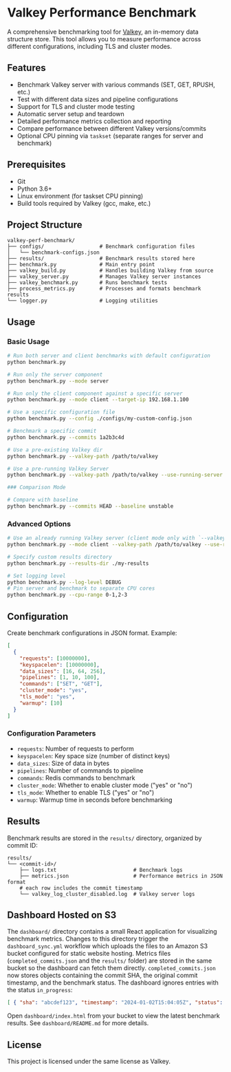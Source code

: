 # Valkey Performance Benchmark

A comprehensive benchmarking tool for [Valkey](https://github.com/valkey-io/valkey), an in-memory data structure store. This tool allows you to measure performance across different configurations, including TLS and cluster modes.

## Features

- Benchmark Valkey server with various commands (SET, GET, RPUSH, etc.)
- Test with different data sizes and pipeline configurations
- Support for TLS and cluster mode testing
- Automatic server setup and teardown
- Detailed performance metrics collection and reporting
- Compare performance between different Valkey versions/commits
- Optional CPU pinning via `taskset` (separate ranges for server and benchmark)

## Prerequisites

- Git
- Python 3.6+
- Linux environment (for taskset CPU pinning)
- Build tools required by Valkey (gcc, make, etc.)

## Project Structure

```
valkey-perf-benchmark/
├── configs/                  # Benchmark configuration files
│   └── benchmark-configs.json
├── results/                  # Benchmark results stored here
├── benchmark.py              # Main entry point
├── valkey_build.py           # Handles building Valkey from source
├── valkey_server.py          # Manages Valkey server instances
├── valkey_benchmark.py       # Runs benchmark tests
├── process_metrics.py        # Processes and formats benchmark results
└── logger.py                 # Logging utilities
```

## Usage

### Basic Usage

```bash
# Run both server and client benchmarks with default configuration
python benchmark.py

# Run only the server component
python benchmark.py --mode server

# Run only the client component against a specific server
python benchmark.py --mode client --target-ip 192.168.1.100

# Use a specific configuration file
python benchmark.py --config ./configs/my-custom-config.json

# Benchmark a specific commit
python benchmark.py --commits 1a2b3c4d

# Use a pre-existing Valkey dir
python benchmark.py --valkey-path /path/to/valkey

# Use a pre-running Valkey Server
python benchmark.py --valkey-path /path/to/valkey --use-running-server

### Comparison Mode

# Compare with baseline
python benchmark.py --commits HEAD --baseline unstable
```

### Advanced Options

```bash
# Use an already running Valkey server (client mode only with `--valkey-path`)
python benchmark.py --mode client --valkey-path /path/to/valkey --use-running-server

# Specify custom results directory
python benchmark.py --results-dir ./my-results

# Set logging level
python benchmark.py --log-level DEBUG
# Pin server and benchmark to separate CPU cores
python benchmark.py --cpu-range 0-1,2-3
```

## Configuration

Create benchmark configurations in JSON format. Example:

```json
[
  {
    "requests": [10000000],
    "keyspacelen": [10000000],
    "data_sizes": [16, 64, 256],
    "pipelines": [1, 10, 100],
    "commands": ["SET", "GET"],
    "cluster_mode": "yes",
    "tls_mode": "yes",
    "warmup": [10]
  }
]
```

### Configuration Parameters

- `requests`: Number of requests to perform
- `keyspacelen`: Key space size (number of distinct keys)
- `data_sizes`: Size of data in bytes
- `pipelines`: Number of commands to pipeline
- `commands`: Redis commands to benchmark
- `cluster_mode`: Whether to enable cluster mode ("yes" or "no")
- `tls_mode`: Whether to enable TLS ("yes" or "no")
- `warmup`: Warmup time in seconds before benchmarking

## Results

Benchmark results are stored in the `results/` directory, organized by commit ID:

```
results/
└── <commit-id>/
    ├── logs.txt                         # Benchmark logs
    ├── metrics.json                     # Performance metrics in JSON format
    # each row includes the commit timestamp
    └── valkey_log_cluster_disabled.log  # Valkey server logs
```

## Dashboard Hosted on S3

The `dashboard/` directory contains a small React application for visualizing
benchmark metrics. Changes to this directory trigger the `dashboard_sync.yml`
workflow which uploads the files to an Amazon S3 bucket configured for static
website hosting. Metrics files (`completed_commits.json` and the `results/`
folder) are stored in the same bucket so the dashboard can fetch them directly.
`completed_commits.json` now stores objects containing the commit SHA, the
original commit timestamp, and the benchmark status. The dashboard ignores
entries with the status `in_progress`:

```json
[ { "sha": "abcdef123", "timestamp": "2024-01-02T15:04:05Z", "status": "complete" } ]
```

Open `dashboard/index.html` from your bucket to view the latest benchmark
results. See `dashboard/README.md` for more details.
## License

This project is licensed under the same license as Valkey.
